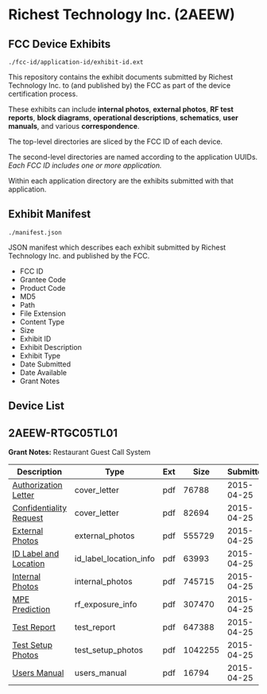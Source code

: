# Richest Technology Inc. (2AEEW)
## FCC Device Exhibits

```
./fcc-id/application-id/exhibit-id.ext
```

This repository contains the exhibit documents submitted by Richest Technology Inc. to (and published by) the FCC as part of the device certification process.

These exhibits can include **internal photos**, **external photos**, **RF test reports**, **block diagrams**, **operational descriptions**, **schematics**, **user manuals**, and various **correspondence**.

The top-level directories are sliced by the FCC ID of each device.

The second-level directories are named according to the application UUIDs. *Each FCC ID includes one or more application.*

Within each application directory are the exhibits submitted with that application. 

## Exhibit Manifest

```
./manifest.json
```

JSON manifest which describes each exhibit submitted by Richest Technology Inc. and published by the FCC.

- FCC ID
- Grantee Code
- Product Code
- MD5
- Path
- File Extension
- Content Type
- Size
- Exhibit ID
- Exhibit Description
- Exhibit Type
- Date Submitted
- Date Available
- Grant Notes

## Device List
## 2AEEW-RTGC05TL01
**Grant Notes:** Restaurant Guest Call System

| Description | Type | Ext | Size | Submitted | Available |
| ----------- | ---- | --- | ---- | --------- | --------- |
| [Authorization Letter](2AEEW-RTGC05TL01/7ebb82a3e6cacbfe69e1047b59476dc2/2596529.pdf) | cover_letter | pdf | 76788 | 2015-04-25 | 2015-04-25 |
| [Confidentiality Request](2AEEW-RTGC05TL01/7ebb82a3e6cacbfe69e1047b59476dc2/2596530.pdf) | cover_letter | pdf | 82694 | 2015-04-25 | 2015-04-25 |
| [External Photos](2AEEW-RTGC05TL01/7ebb82a3e6cacbfe69e1047b59476dc2/2596532.pdf) | external_photos | pdf | 555729 | 2015-04-25 | 2015-04-25 |
| [ID Label and Location](2AEEW-RTGC05TL01/7ebb82a3e6cacbfe69e1047b59476dc2/2596533.pdf) | id_label_location_info | pdf | 63993 | 2015-04-25 | 2015-04-25 |
| [Internal Photos](2AEEW-RTGC05TL01/7ebb82a3e6cacbfe69e1047b59476dc2/2596534.pdf) | internal_photos | pdf | 745715 | 2015-04-25 | 2015-04-25 |
| [MPE Prediction](2AEEW-RTGC05TL01/7ebb82a3e6cacbfe69e1047b59476dc2/2596536.pdf) | rf_exposure_info | pdf | 307470 | 2015-04-25 | 2015-04-25 |
| [Test Report](2AEEW-RTGC05TL01/7ebb82a3e6cacbfe69e1047b59476dc2/2596538.pdf) | test_report | pdf | 647388 | 2015-04-25 | 2015-04-25 |
| [Test Setup Photos](2AEEW-RTGC05TL01/7ebb82a3e6cacbfe69e1047b59476dc2/2596539.pdf) | test_setup_photos | pdf | 1042255 | 2015-04-25 | 2015-04-25 |
| [Users Manual](2AEEW-RTGC05TL01/7ebb82a3e6cacbfe69e1047b59476dc2/2596540.pdf) | users_manual | pdf | 16794 | 2015-04-25 | 2015-04-25 |
